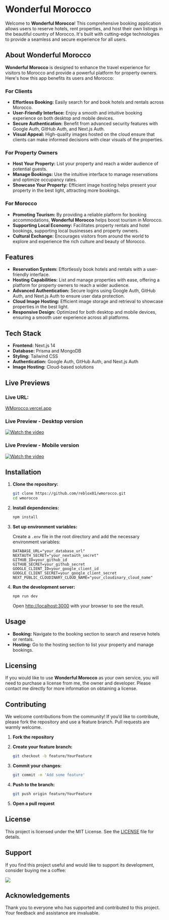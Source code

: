 # Wonderful Morocco

Welcome to **Wonderful Morocco**! This comprehensive booking application allows users to reserve hotels, rent properties, and host their own listings in the beautiful country of Morocco. It's built with cutting-edge technologies to provide a seamless and secure experience for all users.

## About Wonderful Morocco

**Wonderful Morocco** is designed to enhance the travel experience for visitors to Morocco and provide a powerful platform for property owners. Here's how this app benefits its users and Morocco:

### For Clients

- **Effortless Booking:** Easily search for and book hotels and rentals across Morocco.
- **User-Friendly Interface:** Enjoy a smooth and intuitive booking experience on both desktop and mobile devices.
- **Secure Authentication:** Benefit from advanced security features with Google Auth, GitHub Auth, and Next.js Auth.
- **Visual Appeal:** High-quality images hosted on the cloud ensure that clients can make informed decisions with clear visuals of the properties.

### For Property Owners

- **Host Your Property:** List your property and reach a wider audience of potential guests.
- **Manage Bookings:** Use the intuitive interface to manage reservations and optimize occupancy rates.
- **Showcase Your Property:** Efficient image hosting helps present your property in the best light, attracting more bookings.

### For Morocco

- **Promoting Tourism:** By providing a reliable platform for booking accommodations, **Wonderful Morocco** helps boost tourism in Morocco.
- **Supporting Local Economy:** Facilitates property rentals and hotel bookings, supporting local businesses and property owners.
- **Cultural Exchange:** Encourages visitors from around the world to explore and experience the rich culture and beauty of Morocco.

## Features

- **Reservation System:** Effortlessly book hotels and rentals with a user-friendly interface.
- **Hosting Capabilities:** List and manage properties with ease, offering a platform for property owners to reach a wider audience.
- **Advanced Authentication:** Secure logins using Google Auth, GitHub Auth, and Next.js Auth to ensure user data protection.
- **Cloud Image Hosting:** Efficient image storage and retrieval to showcase properties in the best light.
- **Responsive Design:** Optimized for both desktop and mobile devices, ensuring a smooth user experience across all platforms.

## Tech Stack

- **Frontend:** Next.js 14
- **Database:** Prisma and MongoDB
- **Styling:** Tailwind CSS
- **Authentication:** Google Auth, GitHub Auth, and Next.js Auth
- **Image Hosting:** Cloud-based solutions

## Live Previews

### Live URL:
[WMorocco.vercel.app](https://wmorocco.vercel.app/)

### Live Preview - Desktop version

[![Watch the video](https://github.com/reblox01/wmorocco/assets/74146687/8941be9c-7884-460d-b940-c2145e78e65e)](https://ofpptcasa-my.sharepoint.com/:v:/g/personal/2003122000195_ofppt-edu_ma/ERYtassSs3tDnt-Cxa41f8IBzRadDW1NfCS-eyicCCAdxQ?e=XJ3gSe)

### Live Preview - Mobile version

[![Watch the video](https://github.com/reblox01/wmorocco/assets/74146687/0aa0c51e-b1ba-4f9b-8cfa-9acadd3f3fea)](https://ofpptcasa-my.sharepoint.com/:v:/g/personal/2003122000195_ofppt-edu_ma/EeZucn39FQ5LvW3yd7RH1jsBIrZ6JbpVdACJvQoPVBNy5A?nav=eyJyZWZlcnJhbEluZm8iOnsicmVmZXJyYWxBcHAiOiJPbmVEcml2ZUZvckJ1c2luZXNzIiwicmVmZXJyYWxBcHBQbGF0Zm9ybSI6IldlYiIsInJlZmVycmFsTW9kZSI6InZpZXciLCJyZWZlcnJhbFZpZXciOiJNeUZpbGVzTGlua0NvcHkifX0&e=KOiTqd)

## Installation

1. **Clone the repository:**

    ```bash
    git clone https://github.com/reblox01/wmorocco.git
    cd wmorocco
    ```

2. **Install dependencies:**

    ```bash
    npm install
    ```

3. **Set up environment variables:**

    Create a `.env` file in the root directory and add the necessary environment variables:

    ```env
    DATABASE_URL="your_database_url"
    NEXTAUTH_SECRET="your_nextauth_secret"
    GITHUB_ID=your_github_id
    GITHUB_SECRET=your_github_secret
    GOOGLE_CLIENT_ID=your_google_client_id
    GOOGLE_CLIENT_SECRET=your_google_client_secret
    NEXT_PUBLIC_CLOUDINARY_CLOUD_NAME="your_cloudinary_cloud_name"
    ```

4. **Run the development server:**

    ```bash
    npm run dev
    ```

    Open [http://localhost:3000](http://localhost:3000) with your browser to see the result.

## Usage

- **Booking:** Navigate to the booking section to search and reserve hotels or rentals.
- **Hosting:** Go to the hosting section to list your property and manage bookings.

## Licensing

If you would like to use **Wonderful Morocco** as your own service, you will need to purchase a license from me, the owner and developer. Please contact me directly for more information on obtaining a license.

## Contributing

We welcome contributions from the community! If you’d like to contribute, please fork the repository and use a feature branch. Pull requests are warmly welcome.

1. **Fork the repository**
2. **Create your feature branch:**

    ```bash
    git checkout -b feature/YourFeature
    ```

3. **Commit your changes:**

    ```bash
    git commit -m 'Add some feature'
    ```

4. **Push to the branch:**

    ```bash
    git push origin feature/YourFeature
    ```

5. **Open a pull request**

## License

This project is licensed under the MIT License. See the [LICENSE](LICENSE) file for details.

## Support

If you find this project useful and would like to support its development, consider buying me a coffee:

<a href="https://www.buymeacoffee.com/arosck1"><img src="https://img.buymeacoffee.com/button-api/?text=Buy me a coffee&emoji=☕&slug=arosck1&button_colour=BD5FFF&font_colour=ffffff&font_family=Cookie&outline_colour=000000&coffee_colour=FFDD00" /></a>

## Acknowledgements

Thank you to everyone who has supported and contributed to this project. Your feedback and assistance are invaluable.
